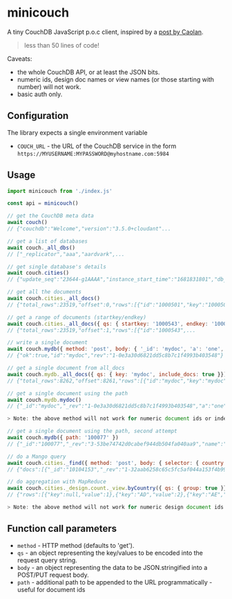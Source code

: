 # minicouch

A tiny CouchDB JavaScript p.o.c client, inspired by a [post by Caolan](https://caolan.uk/notes/2025-09-18_api_builder_style.cm).

> less than 50 lines of code!

Caveats:

- the whole CouchDB API, or at least the JSON bits.
- numeric ids, design doc names or view names (or those starting with number) will not work.
- basic auth only. 

## Configuration

The library expects a single environment variable

- `COUCH_URL` - the URL of the CouchDB service in the form `https://MYUSERNAME:MYPASSWORD@myhostname.com:5984`

## Usage

```js
import minicouch from './index.js'

const api = minicouch()

// get the CouchDB meta data
await couch()
// {"couchdb":"Welcome","version":"3.5.0+cloudant"...

// get a list of databases
await couch._all_dbs()
// ["_replicator","aaa","aardvark",...

// get single database's details
await couch.cities()
// {"update_seq":"23644-g1AAAA","instance_start_time":"1681831801","db_name":"cities","purge_seq":0...

// get all the documents
await couch.cities._all_docs()
// {"total_rows":23519,"offset":0,"rows":[{"id":"1000501","key":"1000501","value":{"...

// get a range of documents (startkey/endkey)
await couch.cities._all_docs({ qs: { startkey: '1000543', endkey: '1000550' }})
// {"total_rows":23519,"offset":1,"rows":[{"id":"1000543",...

// write a single document
await couch.mydb({ method: 'post', body: { '_id': 'mydoc', 'a': 'one', 'b': 2, c: true }})
// {"ok":true,"id":"mydoc","rev":"1-0e3a30d6821dd5c8b7c1f4993b403548"}

// get a single document from all_docs
await couch.mydb._all_docs({ qs: { key: 'mydoc', include_docs: true }})
// {"total_rows":8262,"offset":8261,"rows":[{"id":"mydoc","key":"mydoc","value":{"rev":"1-0e3a30d6821dd5c8b7c1f4993b403548"},"doc":{"_id":"mydoc","_rev":"1-0e3a30d6821dd5c8b7c1f4993b403548","a":"one","b":2,"c":true}}]}

// get a single document using the path
await couch.mydb.mydoc()
// {"_id":"mydoc","_rev":"1-0e3a30d6821dd5c8b7c1f4993b403548","a":"one","b":2,"c":true}

> Note: the above method will not work for numeric document ids or indeed document ids that start with numbers! e.g. `2mydoc`. Instead we would have to pass in document id as a `path` parameter:

// get a single document using the path, second attempt
await couch.mydb({ path: '100077' })
// {"_id":"100077","_rev":"3-53be74742d0cabef944db504fa040aa9","name":"Abū Ghurayb","latitude":33.30563,"longitude":44.18477,"country":"IQ","population":900000,"timezone":"Asia/Baghdad"}

// do a Mango query
await couch.cities._find({ method: 'post', body: { selector: { country: 'US', limit: 3 }}})
// {"docs":[{"_id":"10104153","_rev":"1-32aab6258c65c5fc5af044a153f4b994","name":"Silver Lake","latitude":34.08668,"longitude":-118.27023,"country":"US","population":32890,"timezone":"America/Los_Angeles"}...

// do aggregation with MapReduce
await couch.cities._design.count._view.byCountry({ qs: { group: true }})
// {"rows":[{"key":null,"value":1},{"key":"AD","value":2},{"key":"AE","value":13},{"key":"AF","value":48}

> Note: the above method will not work for numeric design document ids or view names! e.g. `2mydesigndoc`.
```

## Function call parameters

- `method` - HTTP method (defaults to 'get').
- `qs` - an object representing the key/values to be encoded into the request query string.
- `body` - an object representing the data to be JSON.stringified into a POST/PUT request body.
- `path` - additional path to be appended to the URL programmatically - useful for document ids

